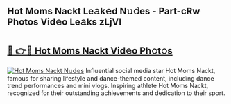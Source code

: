 ## Hot Moms Nackt Le𝚊k𝚎d N𝚞𝚍es - Part-cRw Photos Vid𝚎o Le𝚊ks zLjVI

# <h2><a href="http://fb83u0.evod.top/?m=Hot+Moms+Nackt">🔗 👉🔴 Hot Moms Nackt Vid𝚎o Ph𝚘t𝚘s</a></h2>

[![Hot Moms Nackt N𝚞d𝚎s](https://i.imgur.com/8V9OHl7.gif)](http://fb83u0.evod.top/?m=Hot+Moms+Nackt)
Influential social media star Hot Moms Nackt, famous for sharing lifestyle and dance-themed content, including dance trend performances and mini vlogs. Inspiring athlete Hot Moms Nackt, recognized for their outstanding achievements and dedication to their sport. 
